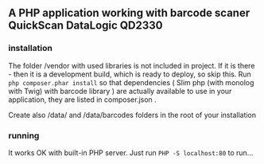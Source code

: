 ## A PHP application working with barcode scaner QuickScan DataLogic QD2330

### installation

The folder /vendor with used libraries is not included in project. If it is there - then it is a development build, which is ready to deploy, so skip this. Run `php composer.phar install` so that dependencies ( Slim php (with monolog with Twig) with barcode library ) are actually available to use in your application, they are listed in composer.json .

Create also /data/ and /data/barcodes folders in the root of your installation

### running

It works OK with built-in PHP server. Just run `PHP -S localhost:80` to run...